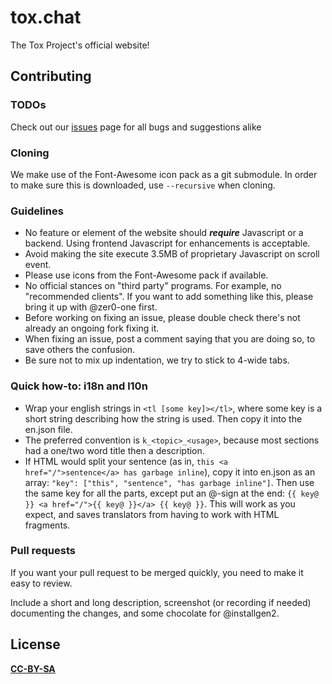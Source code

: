 # tox.chat
The Tox Project's official website!

## Contributing


### TODOs
Check out our [issues](https://github.com/Tox/tox.chat/issues) page for all bugs and suggestions alike

### Cloning
We make use of the Font-Awesome icon pack as a git submodule. In order to make sure this is downloaded, use ```--recursive``` when cloning.

### Guidelines
 - No feature or element of the website should ___require___ Javascript or a backend. Using frontend Javascript for enhancements is acceptable.
 - Avoid making the site execute 3.5MB of proprietary Javascript on scroll event.
 - Please use icons from the Font-Awesome pack if available.
 - No official stances on "third party" programs. For example, no "recommended clients". If you want to add something like this, please bring it up with @zer0-one first.
 - Before working on fixing an issue, please double check there's not already an ongoing fork fixing it.
 - When fixing an issue, post a comment saying that you are doing so, to save others the confusion.
 - Be sure not to mix up indentation, we try to stick to 4-wide tabs.

### Quick how-to: i18n and l10n
 - Wrap your english strings in `<tl [some key]></tl>`, where some key is a short string describing how the string is used.
   Then copy it into the en.json file.
 - The preferred convention is `k_<topic>_<usage>`, because most sections had a one/two word title then a description.
 - If HTML would split your sentence (as in, `this <a href="/">sentence</a> has garbage inline`), copy it into en.json as an array:
   `"key": ["this", "sentence", "has garbage inline"]`. Then use the same key for all the parts, except put an @-sign at the end:
   `{{ key@ }} <a href="/">{{ key@ }}</a> {{ key@ }}`. This will work as you expect, and saves translators from having to work with HTML fragments.

### Pull requests
If you want your pull request to be merged quickly, you need to make it easy to review.

Include a short and long description, screenshot (or recording if needed) documenting the changes, and some chocolate for @installgen2.

## License
[__CC-BY-SA__](https://github.com/Tox/tox.chat/blob/master/LICENSE)

